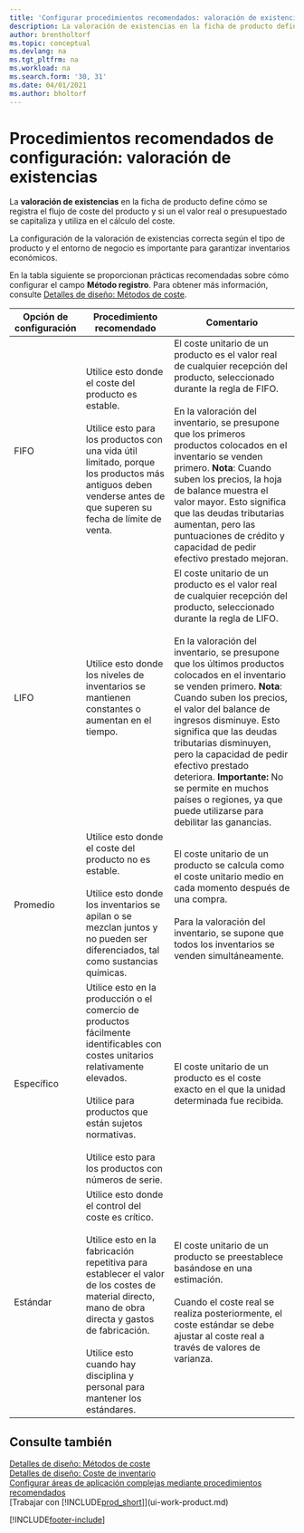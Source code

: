```yaml
---
title: 'Configurar procedimientos recomendados: valoración de existencias'
description: La valoración de existencias en la ficha de producto define cómo se registra el flujo de coste del producto y si un el valor real o presupuestado se capitaliza y utiliza en el cálculo del coste.
author: brentholtorf
ms.topic: conceptual
ms.devlang: na
ms.tgt_pltfrm: na
ms.workload: na
ms.search.form: '30, 31'
ms.date: 04/01/2021
ms.author: bholtorf
---
```

# <a name="setup-best-practices-costing-method"></a>Procedimientos recomendados de configuración: valoración de existencias

La **valoración de existencias** en la ficha de producto define cómo se registra el flujo de coste del producto y si un el valor real o presupuestado se capitaliza y utiliza en el cálculo del coste.  

La configuración de la valoración de existencias correcta según el tipo de producto y el entorno de negocio es importante para garantizar inventarios económicos.  

En la tabla siguiente se proporcionan prácticas recomendadas sobre cómo configurar el campo **Método registro**. Para obtener más información, consulte [Detalles de diseño: Métodos de coste](design-details-costing-methods.md).  

|Opción de configuración|Procedimiento recomendado|Comentario|  
|------------------|-------------------|-------------|  
|FIFO|Utilice esto donde el coste del producto es estable.<br /><br /> Utilice esto para los productos con una vida útil limitado, porque los productos más antiguos deben venderse antes de que superen su fecha de límite de venta.|El coste unitario de un producto es el valor real de cualquier recepción del producto, seleccionado durante la regla de FIFO.<br /><br /> En la valoración del inventario, se presupone que los primeros productos colocados en el inventario se venden primero. **Nota**: Cuando suben los precios, la hoja de balance muestra el valor mayor. Esto significa que las deudas tributarias aumentan, pero las puntuaciones de crédito y capacidad de pedir efectivo prestado mejoran.|  
|LIFO|Utilice esto donde los niveles de inventarios se mantienen constantes o aumentan en el tiempo.|El coste unitario de un producto es el valor real de cualquier recepción del producto, seleccionado durante la regla de LIFO.<br /><br /> En la valoración del inventario, se presupone que los últimos productos colocados en el inventario se venden primero. **Nota**: Cuando suben los precios, el valor del balance de ingresos disminuye. Esto significa que las deudas tributarias disminuyen, pero la capacidad de pedir efectivo prestado deteriora. **Importante:**  No se permite en muchos países o regiones, ya que puede utilizarse para debilitar las ganancias.|  
|Promedio|Utilice esto donde el coste del producto no es estable.<br /><br /> Utilice esto donde los inventarios se apilan o se mezclan juntos y no pueden ser diferenciados, tal como sustancias químicas.|El coste unitario de un producto se calcula como el coste unitario medio en cada momento después de una compra.<br /><br /> Para la valoración del inventario, se supone que todos los inventarios se venden simultáneamente.|
|Específico|Utilice esto en la producción o el comercio de productos fácilmente identificables con costes unitarios relativamente elevados.<br /><br /> Utilice para productos que están sujetos normativas.<br /><br /> Utilice esto para los productos con números de serie.|El coste unitario de un producto es el coste exacto en el que la unidad determinada fue recibida.|
|Estándar|Utilice esto donde el control del coste es crítico.<br /><br /> Utilice esto en la fabricación repetitiva para establecer el valor de los costes de material directo, mano de obra directa y gastos de fabricación.<br /><br /> Utilice esto cuando hay disciplina y personal para mantener los estándares.|El coste unitario de un producto se preestablece basándose en una estimación.<br /><br /> Cuando el coste real se realiza posteriormente, el coste estándar se debe ajustar al coste real a través de valores de varianza.|  

## <a name="see-also"></a>Consulte también

[Detalles de diseño: Métodos de coste](design-details-costing-methods.md)  
[Detalles de diseño: Coste de inventario](design-details-inventory-costing.md)  
[Configurar áreas de aplicación complejas mediante procedimientos recomendados](set-up-complex-application-areas-using-best-practices.md)  
[Trabajar con [!INCLUDE[prod_short](includes/prod_short.md)]](ui-work-product.md)  


[!INCLUDE[footer-include](includes/footer-banner.md)]
